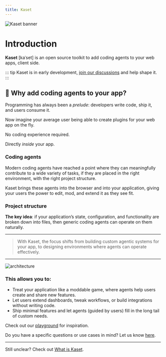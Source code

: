 ```yaml
---
title: Kaset
---
```


![Kaset banner](/images/kaset.png)

# Introduction

**Kaset** [kaˈset] is an open source toolkit to add coding agents to your web apps, client side.

::: tip
Kaset is in early development, [join our discussions](https://github.com/pufflyai/kaset/discussions) and help shape it.
:::

## 🤔 Why add coding agents to your app?

Programming has always been a _prelude_: developers write code, ship it, and users consume it.

Now imagine your average user being able to create plugins for your web app on the fly.

No coding experience required.

Directly _inside_ your app.

### Coding agents

Modern coding agents have reached a point where they can meaningfully contribute to a wide variety of tasks, if they are placed in the right environment, with the right project structure.

Kaset brings these agents into the browser and into your application, giving your users the power to edit, mod, and extend it as they see fit.

### Project structure

**The key idea**: if your application’s state, configuration, and functionality are broken down into files, then generic coding agents can operate on them naturally.

---

> With Kaset, the focus shifts from building custom agentic systems for your app, to designing environments where agents can operate effectively.

---

![architecture](/images/architecture.png)

### This allows you to:

- Treat your application like a moddable game, where agents help users create and share new features.
- Let users extend dashboards, tweak workflows, or build integrations without writing code.
- Ship minimal features and let agents (guided by users) fill in the long tail of custom needs.

Check out our [playground](https://kaset.dev) for inspiration.

Do you have a specific questions or use cases in mind? Let us know [here](https://github.com/pufflyai/kaset/discussions/categories/ideas).

---

Still unclear? Check out [What is Kaset](/getting-started/what-is-kaset).
